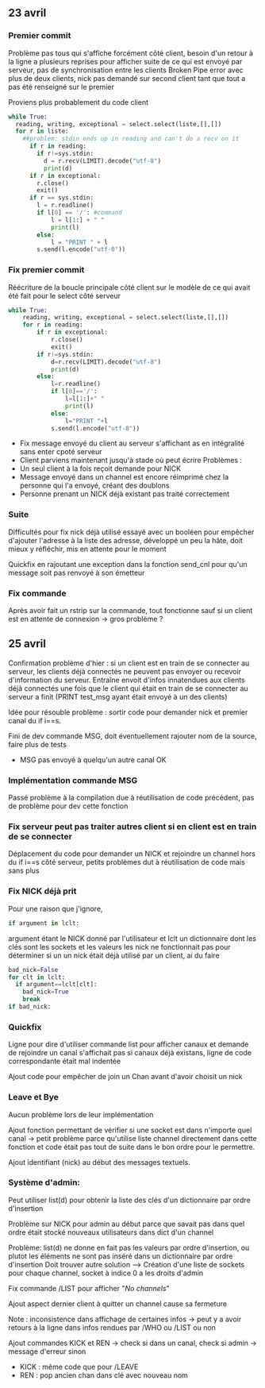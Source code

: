 ## 23 avril
### Premier commit

Problème pas tous qui s'affiche forcément côté client, besoin d'un retour à la ligne a plusieurs reprises
pour afficher suite de ce qui est envoyé par serveur, pas de synchronisation entre les clients
Broken Pipe error avec plus de deux clients, nick pas demandé sur second client tant que tout a pas été renseigné
sur le premier

Proviens plus probablement du code client

```python
while True:
  reading, writing, exceptional = select.select(liste,[],[])
  for r in liste:
    ##problem: stdin ends up in reading and can't do a recv on it
      if r in reading:
        if r!=sys.stdin:
          d = r.recv(LIMIT).decode("utf-8")
          print(d)
      if r in exceptional:
        r.close()
        exit()
      if r == sys.stdin:
        l = r.readline()
        if l[0] == '/': #command
            l = l[1:] + " "
            print(l)
        else:
            l = "PRINT " + l
        s.send(l.encode("utf-8"))
```

### Fix premier commit

Réécriture de la boucle principale côté client sur le modèle de ce qui avait été fait pour le select côté serveur

```python
while True:
	reading, writing, exceptional = select.select(liste,[],[])
	for r in reading:
		if r in exceptional:
			r.close()
			exit()
		if r!=sys.stdin:
			d=r.recv(LIMIT).decode("utf-8")
			print(d)
		else:
			l=r.readline()
			if l[0]=='/':
				l=l[1:]+" "
				print(l)
			else:
				l="PRINT "+l
			s.send(l.encode("utf-8"))
```

* Fix message envoyé du client au serveur s'affichant as en intégralité sans enter cpoté serveur
* Client parviens maintenant jusqu'à stade où peut écrire
Problèmes : 
* Un seul client à la fois reçoit demande pour NICK
* Message envoyé dans un channel est encore réimprimé chez la personne qui l'a envoyé, créant des doublons
* Personne prenant un NICK déjà existant pas traité correctement


### Suite

Difficultés pour fix nick déjà utilisé essayé avec un booléen pour empêcher d'ajouter l'adresse à la liste des adresse, développé un peu la hâte, doit mieux y réfléchir, mis en attente pour le moment

Quickfix en rajoutant une exception dans la fonction send_cnl pour qu'un message soit pas renvoyé à son émetteur

### Fix commande
Après avoir fait un rstrip sur la commande, tout fonctionne sauf si un client est en attente de connexion -> gros problème ?

## 25 avril

Confirmation problème d'hier : si un client est en train de se connecter au serveur, les clients déjà connectés ne peuvent pas envoyer ou recevoir d'information du serveur. Entraîne envoit d'infos innatendues aux clients déjà connectés une fois que le client qui était en train de se connecter au serveur a finit (PRINT test_msg ayant était envoyé à un des clients)

Idée pour résouble problème : sortir code pour demander nick et premier canal du if i==s.

Fini de dev commande MSG, doit éventuellement rajouter nom de la source, faire plus de tests
* MSG pas envoyé à quelqu'un autre canal OK

### Implémentation commande MSG 
Passé problème à la compilation due à réutilisation de code précédent, pas de problème pour dev cette fonction

### Fix serveur peut pas traiter autres client si en client est en train de se connecter

Déplacement du code pour demander un NICK et rejoindre un channel hors du if i==s côté serveur, petits problèmes dut à réutilisation de code mais sans plus

### Fix NICK déjà prit
Pour une raison que j'ignore,
```python
if argument in lclt:
```
argument étant le NICK donné par l'utilisateur et lclt un dictionnaire dont les clés sont les sockets et les valeurs les nick ne fonctionnait pas pour déterminer si un un nick était déjà utilisé par un client, ai du faire
```python
bad_nick=False
for clt in lclt:
  if argument==lclt[clt]:
    bad_nick=True
    break
if bad_nick:
```

### Quickfix 
Ligne pour dire d'utiliser commande list pour afficher canaux et demande de rejoindre un canal s'affichait pas si canaux déjà existans, ligne de code correspondante était mal indentée 

Ajout code pour empêcher de join un Chan avant d'avoir choisit un nick

### Leave et Bye

Aucun problème lors de leur implémentation

Ajout fonction permettant de vérifier si une socket est dans n'importe quel canal -> petit problème parce qu'utilise liste channel directement dans cette fonction et code était pas tout de suite dans le bon ordre pour le permettre.

Ajout identifiant (nick) au début des messages textuels.

### Système d'admin:
Peut utiliser list(d) pour obtenir la liste des clés d'un dictionnaire par ordre d'insertion

Problème sur NICK pour admin au début parce que savait pas dans quel ordre était stocké nouveaux utilisateurs dans dict d'un channel

Problème: list(d) ne donne en fait pas les valeurs par ordre d'insertion, ou plutot les éléments ne sont pas inséré dans un dictionnaire par ordre d'insertion
Doit trouver autre solution
--> Création d'une liste de sockets pour chaque channel, socket à indice 0 a les droits d'admin

Fix commande /LIST pour afficher "*No channels*"

Ajout aspect dernier client à quitter un channel cause sa fermeture

Note : inconsistence dans affichage de certaines infos -> peut y a avoir retours à la ligne dans infos rendues par /WHO ou /LIST ou non

Ajout commandes KICK et REN -> check si dans un canal, check si admin -> message d'erreur sinon
* KICK : même code que pour /LEAVE
* REN : pop ancien chan dans clé avec nouveau nom